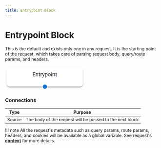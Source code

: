 ```yaml
---
title: Entrypoint Block
---
```


# Entrypoint Block
This is the default and exists only one in any request. It is the starting point of the request, which takes care of parsing request body, query/route params, and headers. 

![Entry point](./img/entrypoint.png)

### Connections
| Type | Purpose |
|------|-------|
| Source | The body of the request will be passed to the next block |

!!! note
    All the request's metadata such as query params, route params, headers, and cookies will be available as a global variable. See request's **[context](../concepts/context.md)** for more details.
